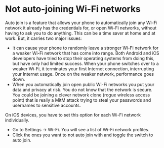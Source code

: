 # Not auto-joining Wi-Fi networks

Auto join is a feature that allows your phone to automatically join any Wi-Fi network it already has the credentials 
for, or open Wi-Fi networks, without having to ask you to do anything. This can be a time saver at home and at work. 
But, it carries two major issues:

* It can cause your phone to randomly leave a stronger Wi-Fi network for a weaker Wi-Fi network that has come into 
range. Both Android and iOS developers have tried to stop their operating systems from doing this, but have only had 
limited success. When your phone switches over to a weaker Wi-Fi, it terminates your first Internet connection, 
interrupting your Internet usage. Once on the weaker network, performance goes down.
* When you automatically join open public Wi-Fi networks you put your data and privacy at risk. You do not know 
that the network is secure. You could be joining a clever network clone (rogue wireless access point) that is really 
a MitM attack trying to steal your passwords and usernames to sensitive accounts. 

On iOS devices, you have to set this option for each Wi-Fi network individually. 

* Go to Settings -> Wi-Fi. You will see a list of Wi-Fi network profiles. 
* Click the ones you want to not auto join with and toggle the switch to auto join.